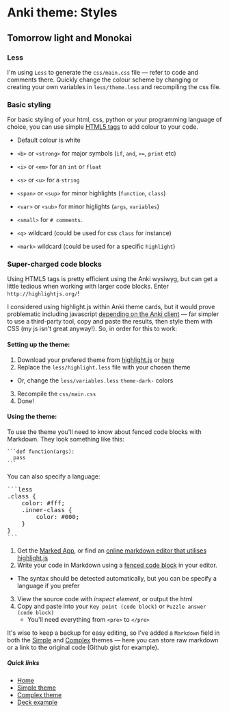 # Anki theme: Styles
## Tomorrow light and Monokai

### Less

I'm using `Less` to generate the `css/main.css` file — refer to code and comments there. Quickly change the colour scheme by changing or creating your own variables in `less/theme.less` and recompiling the css file.

### Basic styling

For basic styling of your html, css, python or your programming language of choice, you can use simple [HTML5 tags](https://developer.mozilla.org/en/docs/Web/HTML/Element) to add colour to your code.

- Default colour is white
- `<b>` or `<strong>` for major symbols (`if`, `and`, `>=`, `print` etc)
- `<i>` or `<em>` for an `int` or `float`
- `<s>` or `<u>` for a `string`
- `<span>` or `<sup>` for minor highlights (`function`, `class`)
- `<var>` or `<sub>` for minor higlights (`args`, `variables`)
- `<small>` for `# comments`.

- `<q>` wildcard (could be used for css `class` for instance)
- `<mark>` wildcard (could be used for a specific `highlight`)


### Super-charged code blocks

Using HTML5 tags is pretty efficient using the Anki wysiwyg, but can get a little tedious when working with larger code blocks. Enter `http://highlightjs.org/`!

I considered using highlight.js within Anki theme cards, but it would prove problematic including javascript [depending on the Anki client](http://ankisrs.net/docs/manual.html#javascript) — far simpler to use a third-party tool, copy and paste the results, then style them with CSS (my js isn't great anyway!). So, in order for this to work:

#### Setting up the theme:

1. Download your prefered theme from [highlight.js](https://highlightjs.org/download/) or [here](http://jmblog.github.io/color-themes-for-highlightjs/)
2. Replace the `less/highlight.less` file with your chosen theme
  - Or, change the `less/variables.less` `theme-dark-` colors
3. Recompile the `css/main.css`
4. Done!

#### Using the theme:

To use the theme you'll need to know about fenced code blocks with Markdown. They look something like this:

<pre><code>```def function(args):
  pass
```</code></pre>

You can also specify a language:

<pre></code>```less
.class {
    color: #fff;
    .inner-class {
        color: #000;
    }
}
```</code></pre>

1. Get the [Marked App](http://marked2app.com/help/Special_Features/For_Programmers.html), or find an [online markdown editor that utilises highlight.js](http://jbt.github.io/markdown-editor/)
2. Write your code in Markdown using a [fenced code block](https://help.github.com/articles/github-flavored-markdown/#fenced-code-blocks) in your editor.
  - The syntax should be detected automatically, but you can be specify a language if you prefer
3. View the source code with *inspect element*, or output the html
4. Copy and paste into your `Key point (code block)` or `Puzzle answer (code block)`
   - You'll need everything from `<pre>` to `</pre>`

It's wise to keep a backup for easy editing, so I've added a `Markdown` field in both the [Simple](../simple/README.md) and [Complex](../complex/README.md) themes — here you can store raw markdown or a link to the original code (Github gist for example).


##### Quick links

- [Home](../../README.md)
- [Simple theme](../simple/README.md)
- [Complex theme](../complex/README.md)
- [Deck example](../../deck/README.md)


